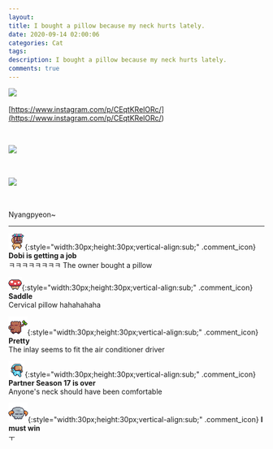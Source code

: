 ```yaml
---
layout: 
title: I bought a pillow because my neck hurts lately.
date: 2020-09-14 02:00:06
categories: Cat
tags: 
description: I bought a pillow because my neck hurts lately.
comments: true
---
```


![](https://blog.kakaocdn.net/dn/pQs70/btqIxZrECrE/xce0EYuDwdzGqzhKNUKDVK/img.jpg)

[https://www.instagram.com/p/CEqtKRelORc/](<https://www.instagram.com/p/CEqtKRelORc/>)

​

![](https://blog.kakaocdn.net/dn/cb97pi/btqIFx8v2LF/Q1chZuujHx0zAR1mk4MekK/img.jpg)

​

![](https://blog.kakaocdn.net/dn/peN59/btqIBNDZ2F9/3GsbKzawHB9wylKNOeZKpK/img.jpg)

​

Nyangpyeon~

* * *

![comment](/assets/character/mask.png){:style="width:30px;height:30px;vertical-align:sub;" .comment_icon} **Dobi is getting a job**  
ㅋㅋㅋㅋㅋㅋㅋㅋ The owner bought a pillow   
  
![comment](/assets/character/mushroom.png){:style="width:30px;height:30px;vertical-align:sub;" .comment_icon} **Saddle**  
Cervical pillow hahahahaha   
  
![comment](/assets/character/trunk.png){:style="width:30px;height:30px;vertical-align:sub;" .comment_icon} **Pretty**  
The inlay seems to fit the air conditioner driver   
  
![comment](/assets/character/goggle.png){:style="width:30px;height:30px;vertical-align:sub;" .comment_icon} **Partner Season 17 is over**  
Anyone's neck should have been comfortable   
  
![comment](/assets/character/skull.png){:style="width:30px;height:30px;vertical-align:sub;" .comment_icon} **I must win**  
ㅜ   
  

